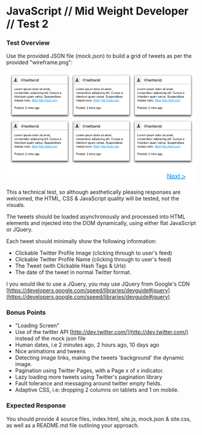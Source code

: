 # JavaScript // Mid Weight Developer // Test 2 #

### Test Overview ###

Use the provided JSON file (mock.json) to build a 
grid of tweets as per the provided "wireframe.png":

![Twitter Grid](wireframe.png "Twitter Grid Layout")

This a technical test, so although aesthetically 
pleasing responses are welcomed, the HTML, CSS & JavaScript quality will be tested, 
not the visuals.

The tweets should be loaded asynchronously and processed into HTML elements and 
injected into the DOM dynamically, using either flat JavaScript or JQuery.

Each tweet should minimally show the following information:

* Clickable Twitter Profile Image (clicking through to user's feed)
* Clickable Twitter Profile Name (clicking through to user's feed)
* The Tweet (with Clickable Hash Tags & Urls)
* The date of the tweet in normal Twitter format.

I you would like to use a JQuery, you may use JQuery from Google's CDN 
[https://developers.google.com/speed/libraries/devguide#jquery](https://developers.google.com/speed/libraries/devguide#jquery)

### Bonus Points ###

* "Loading Screen"
* Use of the twitter API [http://dev.twitter.com/](http://dev.twitter.com/) instead of the mock json file
* Human dates, i.e 2 minutes ago, 2 hours ago, 10 days ago
* Nice animations and tweens
* Detecting image links, making the tweets 'background' the dynamic image.
* Pagination using Twitter Pages, with a Page x of x indicator.
* Lazy loading more tweets using Twitter's pagination library
* Fault tolerance and messaging around twitter empty fields.
* Adaptive CSS, i.e: dropping 2 columns on tablets and 1 on mobile.

### Expected Response ###

You should provide 4 source files, index.html, site.js, mock.json & site.css, as well as a README.md file outlining your approach.